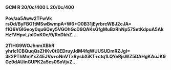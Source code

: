 #### GCM R 20/0c/400 L 20/0c/400
**Pov/aa5Aww2TFwVk**<br/>**rsOd/ByFBO1tMSwBwmpA+W6+O0B31jEyrbrcWBJ2cJA=**<br/>**f1Q6VGIGeoy0qu6Qey5VGOhGcD9QAKsGfgMuBzRhNp57SetKdpuA5AkHzfVHpvL/olDoK0e/9/RnDkhZ...**<br/><br/>
**2TlHG9WOJhnmXBhR**<br/>**yhrlc1CBQuqQsZHKv0t0EDruyJdM4fqWUUSUDmRZJgI=**<br/>**3k2PThMmYxZ4EJVs+oNnVTxRysbXiKT+ctq1LQYeRjsWZ5DAHgKAuJK9Gz9dAUinGUPK2a5cs0SoVjvZ...**